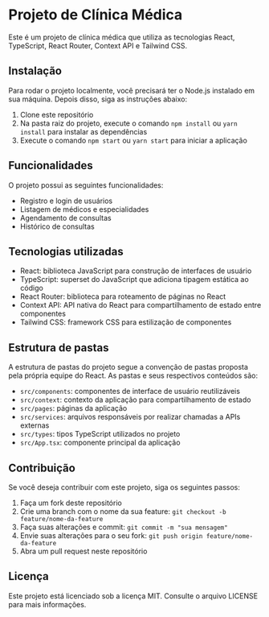 # Projeto de Clínica Médica

Este é um projeto de clínica médica que utiliza as tecnologias React, TypeScript, React Router, Context API e Tailwind CSS.

## Instalação

Para rodar o projeto localmente, você precisará ter o Node.js instalado em sua máquina. Depois disso, siga as instruções abaixo:

1. Clone este repositório
2. Na pasta raiz do projeto, execute o comando `npm install` ou `yarn install` para instalar as dependências
3. Execute o comando `npm start` ou `yarn start` para iniciar a aplicação

## Funcionalidades

O projeto possui as seguintes funcionalidades:

- Registro e login de usuários
- Listagem de médicos e especialidades
- Agendamento de consultas
- Histórico de consultas

## Tecnologias utilizadas

- React: biblioteca JavaScript para construção de interfaces de usuário
- TypeScript: superset do JavaScript que adiciona tipagem estática ao código
- React Router: biblioteca para roteamento de páginas no React
- Context API: API nativa do React para compartilhamento de estado entre componentes
- Tailwind CSS: framework CSS para estilização de componentes

## Estrutura de pastas

A estrutura de pastas do projeto segue a convenção de pastas proposta pela própria equipe do React. As pastas e seus respectivos conteúdos são:

- `src/components`: componentes de interface de usuário reutilizáveis
- `src/context`: contexto da aplicação para compartilhamento de estado
- `src/pages`: páginas da aplicação
- `src/services`: arquivos responsáveis por realizar chamadas a APIs externas
- `src/types`: tipos TypeScript utilizados no projeto
- `src/App.tsx`: componente principal da aplicação

## Contribuição

Se você deseja contribuir com este projeto, siga os seguintes passos:

1. Faça um fork deste repositório
2. Crie uma branch com o nome da sua feature: `git checkout -b feature/nome-da-feature`
3. Faça suas alterações e commit: `git commit -m "sua mensagem"`
4. Envie suas alterações para o seu fork: `git push origin feature/nome-da-feature`
5. Abra um pull request neste repositório

## Licença

Este projeto está licenciado sob a licença MIT. Consulte o arquivo LICENSE para mais informações.